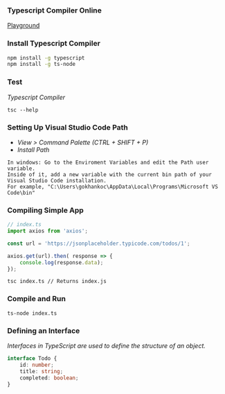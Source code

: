 ### Typescript Compiler Online
<a href="https://www.typescriptlang.org/play" onclick="return ! window.open(this.href);">Playground</a>

### Install Typescript Compiler
```bash
npm install -g typescript 
npm install -g ts-node
```

### Test
_Typescript Compiler_
```
tsc --help
```

### Setting Up Visual Studio Code Path
* _View > Command Palette (CTRL + SHIFT + P)_
* _Install Path_

```
In windows: Go to the Enviroment Variables and edit the Path user variable. 
Inside of it, add a new variable with the current bin path of your Visual Studio Code installation. 
For example, "C:\Users\gokhankoc\AppData\Local\Programs\Microsoft VS Code\bin"
```

### Compiling Simple App
```ts
// index.ts
import axios from 'axios';

const url = 'https://jsonplaceholder.typicode.com/todos/1';

axios.get(url).then( response => {
    console.log(response.data);
});
```
```
tsc index.ts // Returns index.js
```

### Compile and Run
```
ts-node index.ts
```

### Defining an Interface
_Interfaces in TypeScript are used to define the structure of an object._
```ts
interface Todo {
    id: number;
    title: string;
    completed: boolean;
}
```